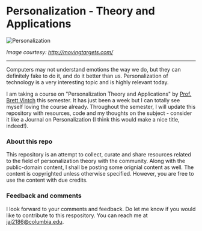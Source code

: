 # Personalization - Theory and Applications  
  
![Personalization](http://movingtargets.com/wp-content/uploads/2016/04/marketing-personalization.jpg)  

_Image courtesy: http://movingtargets.com/_  

---  

Computers may not understand emotions the way we do, but they can definitely fake to do it, and do it better than us.
Personalization of technology is a very interesting topic and is highly relevant today.

I am taking a course on "Personalization Theory and Applications" by [Prof. Brett Vintch](http://www.cns.nyu.edu/~vintch/) this semester. It has just been a week but I can totally see myself loving the course already. Throughout the semester, I will update this repository with resources, code and my thoughts on the subject - consider it like a Journal on Personalization (I think this would make a nice title, indeed!).  
  
### About this repo  
This repository is an attempt to collect, curate and share resources related to the field of personalization theory with the community. Along with the public-domain content, I shall be posting some orignial content as well. The content is copyrighted unless otherwise specified. However, you are free to use the content with due credits.
  
### Feedback and comments  
I look forward to your comments and feedback. Do let me know if you would like to contribute to this respository. You can reach me at jaj2186@columbia.edu.